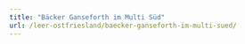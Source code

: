 ```yaml
---
title: "Bäcker Ganseforth im Multi Süd"
url: /leer-ostfriesland/baecker-ganseforth-im-multi-sued/
---
```

